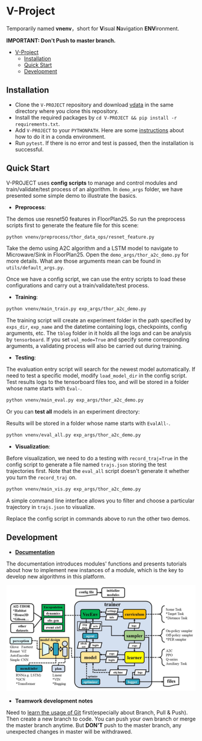 # V-Project

Temporarily named **vnenv**，short for **V**isual **N**avigation **ENV**ironment.

**IMPORTANT: Don't Push to master branch.**

- [V-Project](#v-project)
  - [Installation](#installation)
  - [Quick Start](#quick-start)
  - [Development](#development)

## Installation

- Clone the `V-PROJECT` repository and download [vdata](https://pan.baidu.com/s/1VfE2Mtn4vwwjGmCDIOglyQ) in the same directory where you clone this repository.
- Install the required packages by `cd V-PROJECT && pip install -r requirements.txt`.
- Add `V-PROJECT` to your `PYTHONPATH`. Here are some [instructions](https://conda.io/projects/conda/en/latest/user-guide/tasks/manage-environments.html#macos-and-linux) about how to do it in a conda environment.
- Run `pytest`. If there is no error and test is passed, then the installation is successful.

## Quick Start

V-PROJECT uses **config scripts** to manage and control modules and train/validate/test process of an algorithm. In `demo_args` folder, we have presented some simple demo to illustrate the basics.

- **Preprocess**:

The demos use resnet50 features in FloorPlan25. So run the preprocess scripts first to generate the feature file for this scene:

```bash
python vnenv/preprocess/thor_data_ops/resnet_feature.py
```

Take the demo using A2C algorithm and a LSTM model to navigate to Microwave/Sink in FloorPlan25. Open the `demo_args/thor_a2c_demo.py` for more details. What are those arguments mean can be found in `utils/default_args.py`.

Once we have a config script, we can use the entry scripts to load these configurations and carry out a train/validate/test process.

- **Training**:

```bash
python vnenv/main_train.py exp_args/thor_a2c_demo.py
```

The training script will create an experiment folder in the path specified by `exps_dir`, `exp_name` and the datetime containing logs, checkpoints, config arguments,  etc. The `tblog` folder in it holds all the logs and can be analysis by `tensorboard`. If you set `val_mode=True` and specify some corresponding arguments, a validating process will also be carried out during training.

- **Testing**:

The evaluation entry script will search for the newest model automatically. If need to test a specific model, modify `load_model_dir` in the config script. Test results logs to the tensorboard files too, and will be stored in a folder whose name starts with `Eval-`.

```bash
python vnenv/main_eval.py exp_args/thor_a2c_demo.py
```

Or you can **test all** models in an experiment directory:

Results will be stored in a folder whose name starts with `EvalAll-`.

```bash
python vnenv/eval_all.py exp_args/thor_a2c_demo.py
```

- **Visualization**:

Before visualization, we need to do a testing with `record_traj=True` in the config script to generate a file named `trajs.json` storing the test trajectories first. Note that the `eval_all` script doesn't generate it whether you turn the `record_traj` on.

```bash
python vnenv/main_vis.py exp_args/thor_a2c_demo.py
```

A simple command line interface allows you to filter and choose a particular trajectory in `trajs.json` to visualize. 

Replace the config script in commands above to run the other two demos.

## Development

- [**Documentation**]()

The documentation introduces modules' functions and presents tutorials about how to implement new instances of a module, which is the key to develop new algorithms in this platform.

![framework](pics/framework.jpg)

- **Teamwork development notes**

Need to [learn the usage of Git](https://learngitbranching.js.org/?locale=zh_CN) first(especially about Branch, Pull & Push). Then create a new branch to code. You can push your own branch or merge the master branch anytime. But **DON'T** push to the master branch, any unexpected changes in master will be withdrawed.


